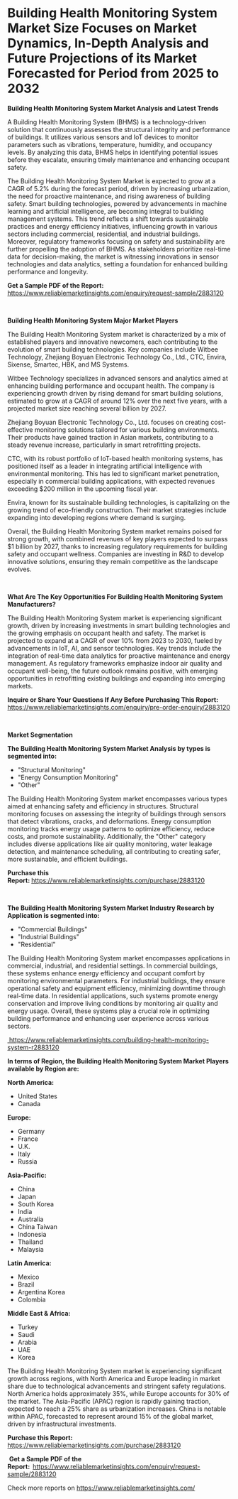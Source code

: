 <p><h1>Building Health Monitoring System Market Size Focuses on Market Dynamics, In-Depth Analysis and Future Projections of its Market Forecasted for Period from 2025 to 2032</h1></p><p><strong>Building Health Monitoring System Market Analysis and Latest Trends</strong></p>
<p><p>A Building Health Monitoring System (BHMS) is a technology-driven solution that continuously assesses the structural integrity and performance of buildings. It utilizes various sensors and IoT devices to monitor parameters such as vibrations, temperature, humidity, and occupancy levels. By analyzing this data, BHMS helps in identifying potential issues before they escalate, ensuring timely maintenance and enhancing occupant safety. </p><p>The Building Health Monitoring System Market is expected to grow at a CAGR of 5.2% during the forecast period, driven by increasing urbanization, the need for proactive maintenance, and rising awareness of building safety. Smart building technologies, powered by advancements in machine learning and artificial intelligence, are becoming integral to building management systems. This trend reflects a shift towards sustainable practices and energy efficiency initiatives, influencing growth in various sectors including commercial, residential, and industrial buildings. Moreover, regulatory frameworks focusing on safety and sustainability are further propelling the adoption of BHMS. As stakeholders prioritize real-time data for decision-making, the market is witnessing innovations in sensor technologies and data analytics, setting a foundation for enhanced building performance and longevity.</p></p>
<p><strong>Get a Sample PDF of the Report:&nbsp;</strong> <a href="https://www.reliablemarketinsights.com/enquiry/request-sample/2883120?utm_campaign=3270&utm_medium=2&utm_source=Github&utm_content=ia&utm_term=13032025&utm_id=building-health-monitoring-system">https://www.reliablemarketinsights.com/enquiry/request-sample/2883120</a></p>
<p>&nbsp;</p>
<p><strong>Building Health Monitoring System Major Market Players</strong></p>
<p><p>The Building Health Monitoring System market is characterized by a mix of established players and innovative newcomers, each contributing to the evolution of smart building technologies. Key companies include Witbee Technology, Zhejiang Boyuan Electronic Technology Co., Ltd., CTC, Envira, Sixense, Smartec, HBK, and MS Systems. </p><p>Witbee Technology specializes in advanced sensors and analytics aimed at enhancing building performance and occupant health. The company is experiencing growth driven by rising demand for smart building solutions, estimated to grow at a CAGR of around 12% over the next five years, with a projected market size reaching several billion by 2027. </p><p>Zhejiang Boyuan Electronic Technology Co., Ltd. focuses on creating cost-effective monitoring solutions tailored for various building environments. Their products have gained traction in Asian markets, contributing to a steady revenue increase, particularly in smart retrofitting projects. </p><p>CTC, with its robust portfolio of IoT-based health monitoring systems, has positioned itself as a leader in integrating artificial intelligence with environmental monitoring. This has led to significant market penetration, especially in commercial building applications, with expected revenues exceeding $200 million in the upcoming fiscal year. </p><p>Envira, known for its sustainable building technologies, is capitalizing on the growing trend of eco-friendly construction. Their market strategies include expanding into developing regions where demand is surging. </p><p>Overall, the Building Health Monitoring System market remains poised for strong growth, with combined revenues of key players expected to surpass $1 billion by 2027, thanks to increasing regulatory requirements for building safety and occupant wellness. Companies are investing in R&D to develop innovative solutions, ensuring they remain competitive as the landscape evolves.</p></p>
<p>&nbsp;</p>
<p><strong>What Are The Key Opportunities For Building Health Monitoring System Manufacturers?</strong></p>
<p><p>The Building Health Monitoring System market is experiencing significant growth, driven by increasing investments in smart building technologies and the growing emphasis on occupant health and safety. The market is projected to expand at a CAGR of over 10% from 2023 to 2030, fueled by advancements in IoT, AI, and sensor technologies. Key trends include the integration of real-time data analytics for proactive maintenance and energy management. As regulatory frameworks emphasize indoor air quality and occupant well-being, the future outlook remains positive, with emerging opportunities in retrofitting existing buildings and expanding into emerging markets.</p></p>
<p><strong>Inquire or Share Your Questions If Any Before Purchasing This Report:</strong> <a href="https://www.reliablemarketinsights.com/enquiry/pre-order-enquiry/2883120?utm_campaign=3270&utm_medium=2&utm_source=Github&utm_content=ia&utm_term=13032025&utm_id=building-health-monitoring-system">https://www.reliablemarketinsights.com/enquiry/pre-order-enquiry/2883120</a></p>
<p>&nbsp;</p>
<p><strong>Market Segmentation</strong></p>
<p><strong>The Building Health Monitoring System Market Analysis by types is segmented into:</strong></p>
<p><ul><li>"Structural Monitoring"</li><li>"Energy Consumption Monitoring"</li><li>"Other"</li></ul></p>
<p><p>The Building Health Monitoring System market encompasses various types aimed at enhancing safety and efficiency in structures. Structural monitoring focuses on assessing the integrity of buildings through sensors that detect vibrations, cracks, and deformations. Energy consumption monitoring tracks energy usage patterns to optimize efficiency, reduce costs, and promote sustainability. Additionally, the "Other" category includes diverse applications like air quality monitoring, water leakage detection, and maintenance scheduling, all contributing to creating safer, more sustainable, and efficient buildings.</p></p>
<p><strong>Purchase this Report:&nbsp;</strong><a href="https://www.reliablemarketinsights.com/purchase/2883120?utm_campaign=3270&utm_medium=2&utm_source=Github&utm_content=ia&utm_term=13032025&utm_id=building-health-monitoring-system">https://www.reliablemarketinsights.com/purchase/2883120</a></p>
<p>&nbsp;</p>
<p><strong>The Building Health Monitoring System Market Industry Research by Application is segmented into:</strong></p>
<p><ul><li>"Commercial Buildings"</li><li>"Industrial Buildings"</li><li>"Residential"</li></ul></p>
<p><p>The Building Health Monitoring System market encompasses applications in commercial, industrial, and residential settings. In commercial buildings, these systems enhance energy efficiency and occupant comfort by monitoring environmental parameters. For industrial buildings, they ensure operational safety and equipment efficiency, minimizing downtime through real-time data. In residential applications, such systems promote energy conservation and improve living conditions by monitoring air quality and energy usage. Overall, these systems play a crucial role in optimizing building performance and enhancing user experience across various sectors.</p></p>
<p><a href="https://www.reliablemarketinsights.com/building-health-monitoring-system-r2883120?utm_campaign=3270&utm_medium=2&utm_source=Github&utm_content=ia&utm_term=13032025&utm_id=building-health-monitoring-system">&nbsp;https://www.reliablemarketinsights.com/building-health-monitoring-system-r2883120</a></p>
<p><strong>In terms of Region, the Building Health Monitoring System Market Players available by Region are:</strong></p>
<p>
    <p> <strong> North America: </strong>
        <ul>
            <li>United States</li>
            <li>Canada</li>
        </ul>
        </p> 
    <p> <strong> Europe: </strong>
        <ul>
            <li>Germany</li>
            <li>France</li>
            <li>U.K.</li>
            <li>Italy</li>
            <li>Russia</li>
        </ul>
        </p> 
    <p> <strong> Asia-Pacific: </strong>
        <ul>
            <li>China</li>
            <li>Japan</li>
            <li>South Korea</li>
            <li>India</li>
            <li>Australia</li>
            <li>China Taiwan</li>
            <li>Indonesia</li>
            <li>Thailand</li>
            <li>Malaysia</li>
        </ul>
        </p> 
    <p> <strong> Latin America: </strong>
        <ul>
            <li>Mexico</li>
            <li>Brazil</li>
            <li>Argentina Korea</li>
            <li>Colombia</li>
        </ul>
        </p> 
    <p> <strong> Middle East & Africa: </strong>
        <ul>
            <li>Turkey</li>
            <li>Saudi</li>
            <li>Arabia</li>
            <li>UAE</li>
            <li>Korea</li>
        </ul>
    </p>
    </p>
<p><p>The Building Health Monitoring System market is experiencing significant growth across regions, with North America and Europe leading in market share due to technological advancements and stringent safety regulations. North America holds approximately 35%, while Europe accounts for 30% of the market. The Asia-Pacific (APAC) region is rapidly gaining traction, expected to reach a 25% share as urbanization increases. China is notable within APAC, forecasted to represent around 15% of the global market, driven by infrastructural investments.</p></p>
<p><strong>Purchase this Report: </strong><a href="https://www.reliablemarketinsights.com/purchase/2883120?utm_campaign=3270&utm_medium=2&utm_source=Github&utm_content=ia&utm_term=13032025&utm_id=building-health-monitoring-system">https://www.reliablemarketinsights.com/purchase/2883120</a></p>
<p>&nbsp;<strong>Get a Sample PDF of the Report:&nbsp;&nbsp;</strong><a href="https://www.reliablemarketinsights.com/enquiry/request-sample/2883120?utm_campaign=3270&utm_medium=2&utm_source=Github&utm_content=ia&utm_term=13032025&utm_id=building-health-monitoring-system">https://www.reliablemarketinsights.com/enquiry/request-sample/2883120</a></p>
<p><strong></strong></p>
<p>Check more reports on <a href="https://www.reliablemarketinsights.com/?utm_campaign=3270&utm_medium=2&utm_source=Github&utm_content=ia&utm_term=13032025&utm_id=building-health-monitoring-system">https://www.reliablemarketinsights.com/</a></p>
